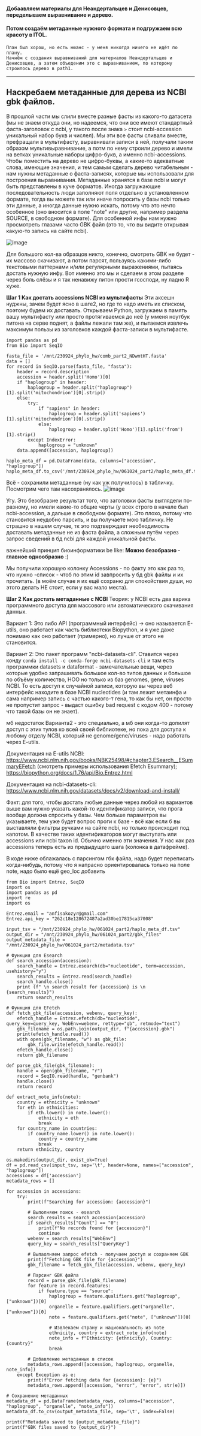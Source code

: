 #### Добаавляем материалы для Неандертальцев и Денисовцев, переделываем выравнивание и дерево. 

#### Потом создаём метаданные нужного формата и подгружаем всю красоту в ITOL.
```
План был хорош, но есть нюанс - у меня никогда ничего не идёт по плану. 
Начнём с создания выравниваний для материалов Неандертальцев и Денисовцев, а затем объеденим это с выравниванием, по которому строилось дерево в path1. 
```
__________________________________
## Наскребаем метаданные для дерева из NCBI gbk файлов. 
В прошлой части мы слили вместе разные фасты из какого-то датасета (мы не знаем откуда они, но надеемся, что они все имеют стандартный фаста-заголовок с ncbi, у такого после знака `>` стоит ncbi-accession уникальный набор букв и числел). Мы эти все фасты сливали вместе, префращали в мультифасту, выравнивали записи в ней, получали таким образом мультивыравнивание, а потм по нему строили дерево и имели на ветках уникальные наборы цифро-букв, а именно ncbi-accessions. Чтобы поместить на дерево не цифро-буквы, а какие-то адекватные слова, имеющие значения, и тем самым сделать дерево читабельным - нам нужны метаданные о фаста-записях, которые мы использовали для построения выравнивания. Метаданные хранятся в базе ncbi и могут быть представлены в куче форматов. Иногда загружающие последовательность люди заполняют поля отдельно в установленном формате, тогда вы можете так или иначе попросить у базы ncbi только эти данные, а иногда данные нужно искать, потому что это нечто особенное (оно вносится в поле "note" или другие, например раздела SOURCE, в свободном формате). Для особенной инфы нам нужно просмотреть глазами часто GBK файл (это то, что вы видите открывая какую-то запись на сайте ncbi). 

![image](https://github.com/user-attachments/assets/4a947641-9a55-422a-8606-1074288af2b1)


Для большого кол-ва образцов никто, конечно, смотреть GBK не будет - их массово скачивают, а потом парсят, пользуясь какими-либо текстовыми паттернами и/или регулярными выражениями, пытаясь достать нужную инфу. Вот именно это мы и сделаем в этом разделе через боль слёзы и я так ненавижу питон прости гсосподи, ну ладно R хуже. 

**Шаг 1 Как достать accessions NCBI из мультифасты**
Эти аксешн нуджны, зачем будет ясно в шаге2, но где то надо иметь их списком, поэтому будем их доставать. Открываем Python, загружаем в память вашу мультифасту или просто протягиваемся до неё (у мменя ноутбук питона на серве поднят, а файлы лежали там же), и пытаемся извлечь максимум пользы из заголовков каждой фаста-записи в мультифасте. 

```
import pandas as pd
from Bio import SeqIO

fasta_file = '/mnt/230924_phylo_hw/comb_part2_NDwmtHT.fasta'
data = []
for record in SeqIO.parse(fasta_file, "fasta"):
    header = record.description
    accession = header.split('Homo')[0]    
    if "haplogroup" in header:
        haplogroup = header.split("haplogroup")[1].split('mitochondrion')[0].strip()
    else:
        try:
            if "sapiens" in header:
                haplogroup = header.split('sapiens')[1].split('mitochondrion')[0].strip()
            else: 
                haplogroup = header.split('Homo')[1].split('from')[1].strip()
        except IndexError:
            haplogroup = "unknown"            
    data.append([accession, haplogroup])

haplo_meta_df = pd.DataFrame(data, columns=["accession", "haplogroup"])
haplo_meta_df.to_csv('/mnt/230924_phylo_hw/061024_part2/haplo_meta_df.tsv',sep="\t")
```
Всё - сохранили метаданные (ну как уж получилось) в табличку. Посмотрим чего там насохранялось. 
![image](https://github.com/user-attachments/assets/287f5ab1-6e26-47bc-bd9f-355ec2d234f0) 

Угу. Это безобразие результат того, что заголовки фасты выглядели по-разному, но имели какие-то общие черты (у всех строго в начале был ncbi-accession, а 
 дальше в свободном формате). Это плохо, потому что становится неудобно парсить, и вы получаете мою табличку. Не страшно в нашем случае, тк это подтверждает необходимость доставать метаданные не из фаста файла, а сложным путём через запрос сведений в бд ncbi для каждой уникальной фасты. 
 
   важнейший принцип биоинформатики be like: **Можно безобразно - главное однообразно** :) 

Мы получили хорошую колонку Accessions - по факту это как раз то, что нужно -список - чтоб по этим id завпросить у бд gbk файлы и их прочитать. (в моём случае я их ещё сохраню для спокойствия души, но этого делать НЕ стоит, если у вас мало места). 


**Шаг 2 Как достать метаданные с NCBI**
Теория: у NCBI есть два варика программного доступа для массового или автоматического скачивания данных. 

Вариант 1: Это либо API (программный интерфейс) -> оно называется E-utils, оно работает как часть библиотеки Biopython, и я уже даже понимаю как оно работает (примерно), но лучше от этого не становится.

Вариант 2: Это пакет программ "ncbi-datasets-cli". Ставится через конду `conda install -c conda-forge ncbi-datasets-cli` и там есть программки datasets и dataformat - замечательные вещи, через которые удобно запрашивать большое кол-во типов данных и большое по объёму количество, НОО но только из баз genomes, gene, viruses NCBI. То есть доступ к случайной записи, которую вы через веб интерфейс находите в базе NCBI nucleotides (и там лежит метаинфа и сама например запись с частью какого-т гена, то как бы нет, он просто не пропустит запрос - выдаст ошибку bad request с кодом 400 - потому что такой базы он не знает).

мб недостаток Варианта2 - это специально, а мб они когда-то допилят доступ с этих тулов ко всей своей библиотеке, но пока для доступа к любому отделу NCBI, который не genome/gene/viruses - надо работать через E-utils.

Документация на E-utils NCBI: https://www.ncbi.nlm.nih.gov/books/NBK25498/#chapter3.ESearch__ESummaryEFetch (смотреть примеры использования Efetch Esummary); https://biopython.org/docs/1.76/api/Bio.Entrez.html 

Документация на ncbi-datasets-cli: https://www.ncbi.nlm.nih.gov/datasets/docs/v2/download-and-install/ 

Факт: для того, чтобы достать любые данные через любой из вариантов выше вам нужно указать какой-то идентификатор записи, что прога вообще должна спросить у базы. Чем больше параметров вы указываете, тем уже будет вопрос проги к базе - всё как если б вы выставляли фильтры ручками на сайте ncbi, но только происходит под капотом. В качестве таких идентификаторов могут выступать или accessions или ncbi taxon id. Обычно именно эти значения. У нас как раз accessions теперь есть из предыдущего шага (колонка в датафрейме).

В коде ниже облажалась с парсингом гбк файла, надо будет переписать когда-нибудь, потому что я напрасно ориентировалась только на поле note, надо было ещё geo_loc добавить
```
from Bio import Entrez, SeqIO
import os
import pandas as pd
import re
import os

Entrez.email = "anfisakozyr@gmail.com"
Entrez.api_key = "262c18e128672487a2ad30be17815ca37008"

input_tsv = "/mnt/230924_phylo_hw/061024_part2/haplo_meta_df.tsv"
output_dir = "/mnt/230924_phylo_hw/061024_part2/gbk_files"
output_metadata_file = "/mnt/230924_phylo_hw/061024_part2/metadata.tsv"

# Функция для Esearch 
def search_accession(accession):
    search_handle = Entrez.esearch(db="nucleotide", term=accession, usehistory="y")
    search_results = Entrez.read(search_handle)
    search_handle.close()
    print (f" \n search result for {accession} is \n {search_results}")
    return search_results

# Функция для EFetch
def fetch_gbk_file(accession, webenv, query_key):
    efetch_handle = Entrez.efetch(db="nucleotide", query_key=query_key, WebEnv=webenv, rettype="gb", retmode="text")
    gbk_filename = os.path.join(output_dir, f"{accession}.gbk")
    print(efetch_handle.read())
    with open(gbk_filename, "w") as gbk_file:
        gbk_file.write(efetch_handle.read())
    efetch_handle.close()
    return gbk_filename

def parse_gbk_file(gbk_filename):
    handle = open(gbk_filename, "r")
    record = SeqIO.read(handle, "genbank")
    handle.close()
    return record

def extract_note_info(note):
    country = ethnicity = "unknown"
    for eth in ethnicities:
        if eth.lower() in note.lower():
            ethnicity = eth
            break
    for country_name in countries:
        if country_name.lower() in note.lower():
            country = country_name
            break
    return ethnicity, country

os.makedirs(output_dir, exist_ok=True)
df = pd.read_csv(input_tsv, sep='\t', header=None, names=["accession", "haplogroup"])
accessions = df['accession']
metadata_rows = []

for accession in accessions:
    try:
        print(f"Searching for accession: {accession}")
        
        # Выполняем поиск - esearch
        search_results = search_accession(accession)
        if search_results["Count"] == "0":
            print(f"No records found for {accession}")
            continue
        webenv = search_results["WebEnv"]
        query_key = search_results["QueryKey"]

        # Выпаолняем запрос efetch - получаем доступ и сохраняем GBK
        print(f"Fetching GBK file for {accession}")
        gbk_filename = fetch_gbk_file(accession, webenv, query_key)
        
        # Парсинг GBK файла
        record = parse_gbk_file(gbk_filename)
        for feature in record.features:
            if feature.type == "source":
                haplogroup = feature.qualifiers.get("haplogroup", ["unknown"])[0]
                organelle = feature.qualifiers.get("organelle", ["unknown"])[0]
                note = feature.qualifiers.get("note", ["unknown"])[0]

                # Извлекаем страну и национальность из note
                ethnicity, country = extract_note_info(note)
                note_info = f"Ethnicity: {ethnicity}, Country: {country}"
                break

        # Добавление метаданных в список
        metadata_rows.append([accession, haplogroup, organelle, note_info])
    except Exception as e:
        print(f"Error fetching data for {accession}: {e}")
        metadata_rows.append([accession, "error", "error", str(e)])

# Сохранение метаданных
metadata_df = pd.DataFrame(metadata_rows, columns=["accession", "haplogroup", "organelle", "note_info"])
metadata_df.to_csv(output_metadata_file, sep='\t', index=False)

print(f"Metadata saved to {output_metadata_file}")
print(f"GBK files saved to {output_dir}")

```
